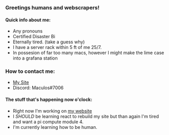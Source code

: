 ### Greetings humans and webscrapers!

#### Quick info about me:
- Any pronouns
- Certified Disaster Bi
- Eternally tired. (take a guess why)
- I have a server rack within 5 ft of me 25/7.
- In possesion of far too many macs, however I might make the lime case into a grafana station


### How to contact me:
- [My Site](https://maculos.dev)
- Discord: Maculos#7006
<!-- - placeholderemail@a-better-domain.owo
- 000-000-0000 <- y doe?
-->

#### The stuff that's happening now o'clock:
- Right now I'm working on [my website](https://maculos.dev)
- I *SHOULD* be learning react to rebuild my site but than again I'm tired and want a pi compute module 4.
- I'm currently learning how to be human.


<!--
        [TEMPLATES]
#### The stuff that's happening now o'clock:
- Right now I'm working on a [project-name](project.url)
- I'm currently learning how to be human.
- [thing](url) is melting my brain.
- I need help with everything.
-->
